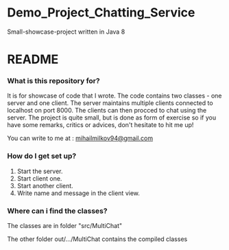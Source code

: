 # Demo_Project_Chatting_Service
Small-showcase-project written in Java 8

# README #

### What is this repository for? ###

It is for showcase of code that I wrote. The code contains two classes - one server and one client. The server
maintains multiple clients connected to localhost on port 8000. The clients can then procced to chat using the server. The project is quite small, but is done as form of exercise so if you have some remarks, critics or advices, don't hesitate to hit me up! 

You can write to me at : mihailmilkov94@gmail.com

### How do I get set up? ###

1. Start the server.
2. Start client one.
3. Start another client. 
4. Write name and message in the client view.

### Where can i find the classes? ###

The classes are in folder "src/MultiChat"

The other folder out/.../MultiChat contains the compiled classes 
